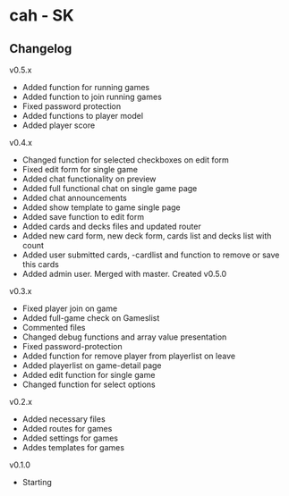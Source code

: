 cah - SK 
========

Changelog
---------
v0.5.x
* Added function for running games
* Added function to join running games
* Fixed password protection
* Added functions to player model
* Added player score

v0.4.x
* Changed function for selected checkboxes on edit form
* Fixed edit form for single game
* Added chat functionality on preview
* Added full functional chat on single game page
* Added chat announcements
* Added show template to game single page
* Added save function to edit form
* Added cards and decks files and updated router
* Added new card form, new deck form, cards list and decks list with count
* Added user submitted cards, -cardlist and function to remove or save this cards
* Added admin user. Merged with master. Created v0.5.0

v0.3.x
* Fixed player join on game
* Added full-game check on Gameslist
* Commented files
* Changed debug functions and array value presentation
* Fixed password-protection
* Added function for remove player from playerlist on leave
* Added playerlist on game-detail page
* Added edit function for single game
* Changed function for select options

v0.2.x
* Added necessary files
* Added routes for games
* Added settings for games
* Addes templates for games

v0.1.0
* Starting